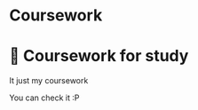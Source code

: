 # Coursework
📘 Coursework for study
====================
It just my coursework
>
You can check it :P
